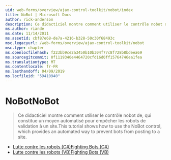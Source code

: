 ```yaml
---
uid: web-forms/overview/ajax-control-toolkit/nobot/index
title: NoBot | Microsoft Docs
author: rick-anderson
description: Ce didacticiel montre comment utiliser le contrôle nobot de, qui constitue un moyen automatisé pour empêcher les robots de validation à un site.
ms.author: riande
ms.date: 11/14/2011
ms.assetid: cbf87e68-de7a-4216-b328-50c30f68493c
msc.legacyurl: /web-forms/overview/ajax-control-toolkit/nobot
msc.type: chapter
ms.openlocfilehash: f223bb9ce2a3450b10b304f77c8f728b8bdeea69
ms.sourcegitcommit: 0f1119340e4464720cfd16d0ff15764746ea1fea
ms.translationtype: MT
ms.contentlocale: fr-FR
ms.lasthandoff: 04/09/2019
ms.locfileid: "59410940"
---
```

# <a name="nobot"></a><span data-ttu-id="3907a-103">NoBot</span><span class="sxs-lookup"><span data-stu-id="3907a-103">NoBot</span></span>

> <span data-ttu-id="3907a-104">Ce didacticiel montre comment utiliser le contrôle nobot de, qui constitue un moyen automatisé pour empêcher les robots de validation à un site.</span><span class="sxs-lookup"><span data-stu-id="3907a-104">This tutorial shows how to use the NoBot control, which provides an automated way to prevent bots from posting to a site.</span></span>


- [<span data-ttu-id="3907a-105">Lutte contre les robots (C#)</span><span class="sxs-lookup"><span data-stu-id="3907a-105">Fighting Bots (C#)</span></span>](fighting-bots-cs.md)
- [<span data-ttu-id="3907a-106">Lutte contre les robots (VB)</span><span class="sxs-lookup"><span data-stu-id="3907a-106">Fighting Bots (VB)</span></span>](fighting-bots-vb.md)
